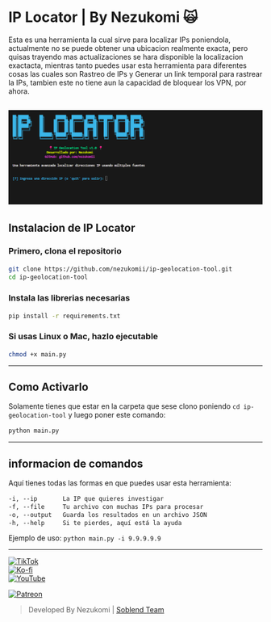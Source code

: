 # IP Locator | By  Nezukomi 🙀

Esta es una herramienta la cual sirve para localizar IPs poniendola, actualmente no se puede obtener una ubicacion realmente
exacta, pero quisas trayendo mas actualizaciones se hara disponible la localizacion exactacta, mientras tanto puedes usar esta herramienta para diferentes cosas las cuales son Rastreo de IPs y Generar un link temporal para rastrear la IPs, tambien este no tiene aun la capacidad de bloquear los VPN, por ahora.

![Demostracion](demostracion.png)
---

## Instalacion de IP Locator

### Primero, clona el repositorio
```bash
git clone https://github.com/nezukomii/ip-geolocation-tool.git
cd ip-geolocation-tool
```

### Instala las librerias necesarias
```bash
pip install -r requirements.txt
```

### Si usas Linux o Mac, hazlo ejecutable
```bash
chmod +x main.py
```
---

## Como Activarlo

Solamente tienes que estar en la carpeta que sese clono poniendo ```cd ip-geolocation-tool``` y luego poner este comando:

```bash
python main.py
```
---

## informacion de comandos

Aquí tienes todas las formas en que puedes usar esta herramienta:

```
-i, --ip       La IP que quieres investigar
-f, --file     Tu archivo con muchas IPs para procesar
-o, --output   Guarda los resultados en un archivo JSON
-h, --help     Si te pierdes, aquí está la ayuda
```

Ejemplo de uso: ```python main.py -i 9.9.9.9.9```

---

[![TikTok](https://img.shields.io/badge/TikTok-%40nezukomii-black?style=for-the-badge&logo=tiktok)](https://www.tiktok.com/@nezukomii)  
[![Ko-fi](https://img.shields.io/badge/Ko--fi-%40nezukomii-black?style=for-the-badge&logo=ko-fi)](https://ko-fi.com/nezukomii)  
[![YouTube](https://img.shields.io/badge/YouTube-%40nezukomii-black?style=for-the-badge&logo=youtube)](https://www.youtube.com/@nezukomii)

[![Patreon](https://img.shields.io/badge/patreon-%40nezukomii-black?style=for-the-badge&logo=patreon)](https://www.youtube.com/@nezukomii)

> Developed By Nezukomi | [Soblend Team](https://whatsapp.com/channel/0029VarSMCuL2AU2EUONKu08)